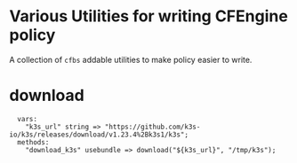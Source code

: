 # Various Utilities for writing CFEngine policy

A collection of `cfbs` addable utilities to make policy easier to write.

# download

``` cf3
  vars:
    "k3s_url" string => "https://github.com/k3s-io/k3s/releases/download/v1.23.4%2Bk3s1/k3s";
  methods:
    "download_k3s" usebundle => download("${k3s_url}", "/tmp/k3s");
```
